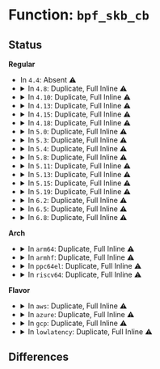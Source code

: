 # Function: <code>bpf_skb_cb</code>

## Status
<b>Regular</b>
<ul>
<li>
In <code>4.4</code>: Absent ⚠️
</li>
<li>
<details>
<summary>In <code>4.8</code>: Duplicate, Full Inline ⚠️</summary>

**Collision:** Static Duplication

**Inline:** Full

**Transformation:** False

**Instances:**

```
In net/core/filter.c (0)
Location: include/linux/filter.h:387
Inline: True
```
```
In net/core/sock_reuseport.c (0)
Location: include/linux/filter.h:387
Inline: True
```
```
In net/packet/af_packet.c (0)
Location: include/linux/filter.h:387
Inline: True
```
</details>
</li>
<li>
<details>
<summary>In <code>4.10</code>: Duplicate, Full Inline ⚠️</summary>

**Collision:** Static Duplication

**Inline:** Full

**Transformation:** False

**Instances:**

```
In kernel/bpf/cgroup.c (0)
Location: include/linux/filter.h:457
Inline: True
```
```
In net/core/filter.c (0)
Location: include/linux/filter.h:457
Inline: True
```
```
In net/core/sock_reuseport.c (0)
Location: include/linux/filter.h:457
Inline: True
```
```
In net/core/lwt_bpf.c (0)
Location: include/linux/filter.h:457
Inline: True
```
```
In net/packet/af_packet.c (0)
Location: include/linux/filter.h:457
Inline: True
```
</details>
</li>
<li>
<details>
<summary>In <code>4.13</code>: Duplicate, Full Inline ⚠️</summary>

**Collision:** Static Duplication

**Inline:** Full

**Transformation:** False

**Instances:**

```
In kernel/bpf/cgroup.c (0)
Location: include/linux/filter.h:510
Inline: True
```
```
In net/core/filter.c (0)
Location: include/linux/filter.h:510
Inline: True
```
```
In net/core/sock_reuseport.c (0)
Location: include/linux/filter.h:510
Inline: True
```
```
In net/core/lwt_bpf.c (0)
Location: include/linux/filter.h:510
Inline: True
```
```
In net/packet/af_packet.c (0)
Location: include/linux/filter.h:510
Inline: True
```
</details>
</li>
<li>
<details>
<summary>In <code>4.15</code>: Duplicate, Full Inline ⚠️</summary>

**Collision:** Static Duplication

**Inline:** Full

**Transformation:** False

**Instances:**

```
In kernel/bpf/cgroup.c (0)
Location: include/linux/filter.h:515
Inline: True
```
```
In net/core/filter.c (0)
Location: include/linux/filter.h:515
Inline: True
```
```
In net/core/sock_reuseport.c (0)
Location: include/linux/filter.h:515
Inline: True
```
```
In net/core/lwt_bpf.c (0)
Location: include/linux/filter.h:515
Inline: True
```
```
In net/packet/af_packet.c (0)
Location: include/linux/filter.h:515
Inline: True
```
</details>
</li>
<li>
<details>
<summary>In <code>4.18</code>: Duplicate, Full Inline ⚠️</summary>

**Collision:** Static Duplication

**Inline:** Full

**Transformation:** False

**Instances:**

```
In kernel/bpf/cgroup.c (ffffffff811d1bac)
Location: include/linux/filter.h:555
Inline: True
Inline callers:
  - kernel/bpf/cgroup.c:__cgroup_bpf_run_filter_skb
```
```
In drivers/net/tun.c (ffffffff8173d576)
Location: include/linux/filter.h:555
Inline: True
Inline callers:
  - drivers/net/tun.c:tun_net_xmit
```
```
In net/core/filter.c (ffffffff818b2c6e)
Location: include/linux/filter.h:555
Inline: True
```
```
In net/core/sock_reuseport.c (ffffffff818b9e26)
Location: include/linux/filter.h:555
Inline: True
Inline callers:
  - net/core/sock_reuseport.c:reuseport_select_sock
```
```
In net/core/lwt_bpf.c (ffffffff818c7eb7)
Location: include/linux/filter.h:555
Inline: True
```
```
In net/ipv6/seg6_local.c (ffffffff819a8f3d)
Location: include/linux/filter.h:555
Inline: True
Inline callers:
  - net/ipv6/seg6_local.c:input_action_end_bpf
```
```
In net/packet/af_packet.c (ffffffff819b281f)
Location: include/linux/filter.h:555
Inline: True
Inline callers:
  - net/packet/af_packet.c:tpacket_rcv
  - net/packet/af_packet.c:packet_rcv
  - net/packet/af_packet.c:packet_rcv_fanout
```
</details>
</li>
<li>
<details>
<summary>In <code>5.0</code>: Duplicate, Full Inline ⚠️</summary>

**Collision:** Static Duplication

**Inline:** Full

**Transformation:** False

**Instances:**

```
In kernel/bpf/cgroup.c (ffffffff811e1902)
Location: include/linux/filter.h:575
Inline: True
Inline callers:
  - kernel/bpf/cgroup.c:__cgroup_bpf_run_filter_skb
```
```
In drivers/net/tun.c (ffffffff81761034)
Location: include/linux/filter.h:575
Inline: True
Inline callers:
  - drivers/net/tun.c:tun_net_xmit
```
```
In net/core/filter.c (ffffffff818d5b97)
Location: include/linux/filter.h:575
Inline: True
Inline callers:
  - net/core/filter.c:sk_filter_trim_cap
```
```
In net/core/sock_reuseport.c (ffffffff818e0b8d)
Location: include/linux/filter.h:575
Inline: True
Inline callers:
  - net/core/sock_reuseport.c:reuseport_select_sock
```
```
In net/core/lwt_bpf.c (ffffffff818f1011)
Location: include/linux/filter.h:575
Inline: True
```
```
In net/ipv6/seg6_local.c (ffffffff819dfef2)
Location: include/linux/filter.h:575
Inline: True
Inline callers:
  - net/ipv6/seg6_local.c:input_action_end_bpf
```
```
In net/packet/af_packet.c (ffffffff819e978c)
Location: include/linux/filter.h:575
Inline: True
Inline callers:
  - net/packet/af_packet.c:tpacket_rcv
  - net/packet/af_packet.c:packet_rcv
  - net/packet/af_packet.c:packet_rcv_fanout
```
</details>
</li>
<li>
<details>
<summary>In <code>5.3</code>: Duplicate, Full Inline ⚠️</summary>

**Collision:** Static Duplication

**Inline:** Full

**Transformation:** False

**Instances:**

```
In kernel/bpf/cgroup.c (ffffffff811f8b66)
Location: include/linux/filter.h:631
Inline: True
Inline callers:
  - kernel/bpf/cgroup.c:__cgroup_bpf_run_filter_skb
  - kernel/bpf/cgroup.c:__cgroup_bpf_run_filter_skb
```
```
In drivers/net/tun.c (ffffffff8179ecaf)
Location: include/linux/filter.h:631
Inline: True
Inline callers:
  - drivers/net/tun.c:tun_net_xmit
  - drivers/net/tun.c:tun_select_queue
```
```
In net/core/filter.c (ffffffff81923335)
Location: include/linux/filter.h:631
Inline: True
Inline callers:
  - net/core/filter.c:sk_filter_trim_cap
```
```
In net/core/sock_reuseport.c (ffffffff8192f230)
Location: include/linux/filter.h:631
Inline: True
Inline callers:
  - net/core/sock_reuseport.c:reuseport_select_sock
```
```
In net/core/lwt_bpf.c (ffffffff819429d1)
Location: include/linux/filter.h:631
Inline: True
```
```
In net/ipv6/seg6_local.c (ffffffff81a4eb00)
Location: include/linux/filter.h:631
Inline: True
Inline callers:
  - net/ipv6/seg6_local.c:input_action_end_bpf
```
```
In net/packet/af_packet.c (ffffffff81a57ca5)
Location: include/linux/filter.h:631
Inline: True
Inline callers:
  - net/packet/af_packet.c:tpacket_rcv
  - net/packet/af_packet.c:packet_rcv
  - net/packet/af_packet.c:packet_rcv_fanout
```
</details>
</li>
<li>
<details>
<summary>In <code>5.4</code>: Duplicate, Full Inline ⚠️</summary>

**Collision:** Static Duplication

**Inline:** Full

**Transformation:** False

**Instances:**

```
In kernel/bpf/cgroup.c (ffffffff81205b96)
Location: include/linux/filter.h:631
Inline: True
Inline callers:
  - kernel/bpf/cgroup.c:__cgroup_bpf_run_filter_skb
  - kernel/bpf/cgroup.c:__cgroup_bpf_run_filter_skb
```
```
In drivers/net/tun.c (ffffffff817c33f7)
Location: include/linux/filter.h:631
Inline: True
Inline callers:
  - drivers/net/tun.c:tun_net_xmit
  - drivers/net/tun.c:tun_select_queue
```
```
In net/core/filter.c (ffffffff8195555d)
Location: include/linux/filter.h:631
Inline: True
Inline callers:
  - net/core/filter.c:sk_filter_trim_cap
```
```
In net/core/sock_reuseport.c (ffffffff819614a0)
Location: include/linux/filter.h:631
Inline: True
Inline callers:
  - net/core/sock_reuseport.c:reuseport_select_sock
```
```
In net/core/lwt_bpf.c (ffffffff81977921)
Location: include/linux/filter.h:631
Inline: True
```
```
In net/ipv6/seg6_local.c (ffffffff81a857a0)
Location: include/linux/filter.h:631
Inline: True
Inline callers:
  - net/ipv6/seg6_local.c:input_action_end_bpf
```
```
In net/packet/af_packet.c (ffffffff81a9027f)
Location: include/linux/filter.h:631
Inline: True
Inline callers:
  - net/packet/af_packet.c:tpacket_rcv
  - net/packet/af_packet.c:packet_rcv
  - net/packet/af_packet.c:packet_rcv_fanout
```
</details>
</li>
<li>
<details>
<summary>In <code>5.8</code>: Duplicate, Full Inline ⚠️</summary>

**Collision:** Static Duplication

**Inline:** Full

**Transformation:** False

**Instances:**

```
In kernel/bpf/cgroup.c (ffffffff8122c506)
Location: include/linux/filter.h:659
Inline: True
Inline callers:
  - kernel/bpf/cgroup.c:__bpf_prog_run_save_cb
```
```
In drivers/net/tun.c (ffffffff8188e746)
Location: include/linux/filter.h:659
Inline: True
Inline callers:
  - drivers/net/tun.c:tun_net_xmit
  - drivers/net/tun.c:tun_select_queue
```
```
In net/core/filter.c (ffffffff81a28096)
Location: include/linux/filter.h:659
Inline: True
Inline callers:
  - net/core/filter.c:__bpf_prog_run_save_cb
```
```
In net/core/sock_reuseport.c (ffffffff81a349c6)
Location: include/linux/filter.h:659
Inline: True
Inline callers:
  - net/core/sock_reuseport.c:__bpf_prog_run_save_cb
```
```
In net/core/lwt_bpf.c (ffffffff81a4c5a6)
Location: include/linux/filter.h:659
Inline: True
Inline callers:
  - net/core/lwt_bpf.c:__bpf_prog_run_save_cb
```
```
In net/ipv6/seg6_local.c (ffffffff81b7f736)
Location: include/linux/filter.h:659
Inline: True
Inline callers:
  - net/ipv6/seg6_local.c:__bpf_prog_run_save_cb
```
```
In net/packet/af_packet.c (ffffffff81b8b83d)
Location: include/linux/filter.h:659
Inline: True
Inline callers:
  - net/packet/af_packet.c:tpacket_rcv
  - net/packet/af_packet.c:packet_rcv
  - net/packet/af_packet.c:packet_rcv_fanout
```
</details>
</li>
<li>
<details>
<summary>In <code>5.11</code>: Duplicate, Full Inline ⚠️</summary>

**Collision:** Static Duplication

**Inline:** Full

**Transformation:** False

**Instances:**

```
In kernel/bpf/cgroup.c (ffffffff81234936)
Location: include/linux/filter.h:668
Inline: True
Inline callers:
  - kernel/bpf/cgroup.c:__bpf_prog_run_save_cb
```
```
In drivers/net/tun.c (ffffffff8189d0a6)
Location: include/linux/filter.h:668
Inline: True
Inline callers:
  - drivers/net/tun.c:tun_net_xmit
  - drivers/net/tun.c:tun_select_queue
```
```
In net/core/filter.c (ffffffff81a28b26)
Location: include/linux/filter.h:668
Inline: True
Inline callers:
  - net/core/filter.c:__bpf_prog_run_save_cb
```
```
In net/core/sock_reuseport.c (ffffffff81a36d06)
Location: include/linux/filter.h:668
Inline: True
Inline callers:
  - net/core/sock_reuseport.c:__bpf_prog_run_save_cb
```
```
In net/core/lwt_bpf.c (ffffffff81a52226)
Location: include/linux/filter.h:668
Inline: True
Inline callers:
  - net/core/lwt_bpf.c:__bpf_prog_run_save_cb
```
```
In net/ipv6/seg6_local.c (ffffffff81b8e6e6)
Location: include/linux/filter.h:668
Inline: True
Inline callers:
  - net/ipv6/seg6_local.c:__bpf_prog_run_save_cb
```
```
In net/packet/af_packet.c (ffffffff81b9aca9)
Location: include/linux/filter.h:668
Inline: True
Inline callers:
  - net/packet/af_packet.c:tpacket_rcv
  - net/packet/af_packet.c:packet_rcv
  - net/packet/af_packet.c:packet_rcv_fanout
```
</details>
</li>
<li>
<details>
<summary>In <code>5.13</code>: Duplicate, Full Inline ⚠️</summary>

**Collision:** Static Duplication

**Inline:** Full

**Transformation:** False

**Instances:**

```
In kernel/bpf/cgroup.c (ffffffff81239a06)
Location: include/linux/filter.h:711
Inline: True
Inline callers:
  - kernel/bpf/cgroup.c:__cgroup_bpf_run_filter_skb
  - kernel/bpf/cgroup.c:__cgroup_bpf_run_filter_skb
```
```
In drivers/net/tun.c (ffffffff8187f8d6)
Location: include/linux/filter.h:711
Inline: True
Inline callers:
  - drivers/net/tun.c:tun_net_xmit
  - drivers/net/tun.c:tun_select_queue
```
```
In net/core/filter.c (ffffffff81a1411a)
Location: include/linux/filter.h:711
Inline: True
Inline callers:
  - net/core/filter.c:sk_filter_trim_cap
```
```
In net/core/sock_reuseport.c (ffffffff81a1deec)
Location: include/linux/filter.h:711
Inline: True
Inline callers:
  - net/core/sock_reuseport.c:run_bpf_filter
```
```
In net/core/lwt_bpf.c (ffffffff81a37d90)
Location: include/linux/filter.h:711
Inline: True
```
```
In net/ipv6/seg6_local.c (ffffffff81b7f0ed)
Location: include/linux/filter.h:711
Inline: True
Inline callers:
  - net/ipv6/seg6_local.c:input_action_end_bpf
```
```
In net/packet/af_packet.c (ffffffff81b8a6b1)
Location: include/linux/filter.h:711
Inline: True
Inline callers:
  - net/packet/af_packet.c:tpacket_rcv
  - net/packet/af_packet.c:packet_rcv
  - net/packet/af_packet.c:packet_rcv_fanout
```
</details>
</li>
<li>
<details>
<summary>In <code>5.15</code>: Duplicate, Full Inline ⚠️</summary>

**Collision:** Static Duplication

**Inline:** Full

**Transformation:** False

**Instances:**

```
In kernel/bpf/cgroup.c (ffffffff812740f1)
Location: include/linux/filter.h:722
Inline: True
Inline callers:
  - kernel/bpf/cgroup.c:__cgroup_bpf_run_filter_skb
  - kernel/bpf/cgroup.c:__cgroup_bpf_run_filter_skb
```
```
In drivers/net/tun.c (ffffffff81910a58)
Location: include/linux/filter.h:722
Inline: True
Inline callers:
  - drivers/net/tun.c:tun_net_xmit
  - drivers/net/tun.c:tun_select_queue
```
```
In net/core/filter.c (ffffffff81ac59ea)
Location: include/linux/filter.h:722
Inline: True
Inline callers:
  - net/core/filter.c:sk_filter_trim_cap
```
```
In net/core/sock_reuseport.c (ffffffff81ad197c)
Location: include/linux/filter.h:722
Inline: True
Inline callers:
  - net/core/sock_reuseport.c:run_bpf_filter
```
```
In net/core/lwt_bpf.c (ffffffff81aedba0)
Location: include/linux/filter.h:722
Inline: True
```
```
In net/ipv6/seg6_local.c (ffffffff81c4a93d)
Location: include/linux/filter.h:722
Inline: True
Inline callers:
  - net/ipv6/seg6_local.c:input_action_end_bpf
```
```
In net/packet/af_packet.c (ffffffff81c567c1)
Location: include/linux/filter.h:722
Inline: True
Inline callers:
  - net/packet/af_packet.c:tpacket_rcv
  - net/packet/af_packet.c:packet_rcv
  - net/packet/af_packet.c:packet_rcv_fanout
```
</details>
</li>
<li>
<details>
<summary>In <code>5.19</code>: Duplicate, Full Inline ⚠️</summary>

**Collision:** Static Duplication

**Inline:** Full

**Transformation:** False

**Instances:**

```
In kernel/bpf/cgroup.c (ffffffff812c1df6)
Location: include/linux/filter.h:725
Inline: True
Inline callers:
  - kernel/bpf/cgroup.c:__bpf_prog_run_save_cb
```
```
In drivers/net/tun.c (ffffffff81a6082f)
Location: include/linux/filter.h:725
Inline: True
Inline callers:
  - drivers/net/tun.c:tun_net_xmit
  - drivers/net/tun.c:tun_select_queue
```
```
In net/core/filter.c (ffffffff81c3c876)
Location: include/linux/filter.h:725
Inline: True
Inline callers:
  - net/core/filter.c:__bpf_prog_run_save_cb
```
```
In net/core/sock_reuseport.c (ffffffff81c4f246)
Location: include/linux/filter.h:725
Inline: True
Inline callers:
  - net/core/sock_reuseport.c:__bpf_prog_run_save_cb
```
```
In net/core/lwt_bpf.c (ffffffff81c706f6)
Location: include/linux/filter.h:725
Inline: True
Inline callers:
  - net/core/lwt_bpf.c:__bpf_prog_run_save_cb
```
```
In net/ipv6/seg6_local.c (ffffffff81de7ee6)
Location: include/linux/filter.h:725
Inline: True
Inline callers:
  - net/ipv6/seg6_local.c:__bpf_prog_run_save_cb
```
```
In net/packet/af_packet.c (ffffffff81df5b47)
Location: include/linux/filter.h:725
Inline: True
Inline callers:
  - net/packet/af_packet.c:tpacket_rcv
  - net/packet/af_packet.c:packet_rcv
  - net/packet/af_packet.c:packet_rcv_fanout
```
</details>
</li>
<li>
<details>
<summary>In <code>6.2</code>: Duplicate, Full Inline ⚠️</summary>

**Collision:** Static Duplication

**Inline:** Full

**Transformation:** False

**Instances:**

```
In kernel/bpf/cgroup.c (ffffffff813267b6)
Location: include/linux/filter.h:697
Inline: True
Inline callers:
  - kernel/bpf/cgroup.c:__bpf_prog_run_save_cb
```
```
In drivers/net/tun.c (ffffffff81becdee)
Location: include/linux/filter.h:697
Inline: True
Inline callers:
  - drivers/net/tun.c:tun_net_xmit
  - drivers/net/tun.c:tun_select_queue
```
```
In net/core/filter.c (ffffffff81df4236)
Location: include/linux/filter.h:697
Inline: True
Inline callers:
  - net/core/filter.c:__bpf_prog_run_save_cb
```
```
In net/core/sock_reuseport.c (ffffffff81e043d6)
Location: include/linux/filter.h:697
Inline: True
Inline callers:
  - net/core/sock_reuseport.c:__bpf_prog_run_save_cb
```
```
In net/core/lwt_bpf.c (ffffffff81e286e6)
Location: include/linux/filter.h:697
Inline: True
Inline callers:
  - net/core/lwt_bpf.c:__bpf_prog_run_save_cb
```
```
In net/ipv6/seg6_local.c (ffffffff81fbb166)
Location: include/linux/filter.h:697
Inline: True
Inline callers:
  - net/ipv6/seg6_local.c:__bpf_prog_run_save_cb
```
```
In net/packet/af_packet.c (ffffffff81fca0c7)
Location: include/linux/filter.h:697
Inline: True
Inline callers:
  - net/packet/af_packet.c:tpacket_rcv
  - net/packet/af_packet.c:packet_rcv
  - net/packet/af_packet.c:packet_rcv_fanout
```
</details>
</li>
<li>
<details>
<summary>In <code>6.5</code>: Duplicate, Full Inline ⚠️</summary>

**Collision:** Static Duplication

**Inline:** Full

**Transformation:** False

**Instances:**

```
In kernel/bpf/cgroup.c (ffffffff81356b06)
Location: include/linux/filter.h:697
Inline: True
Inline callers:
  - kernel/bpf/cgroup.c:__bpf_prog_run_save_cb
```
```
In drivers/net/tun.c (ffffffff81c452ef)
Location: include/linux/filter.h:697
Inline: True
Inline callers:
  - drivers/net/tun.c:tun_net_xmit
  - drivers/net/tun.c:tun_select_queue
```
```
In net/core/filter.c (ffffffff81e65e46)
Location: include/linux/filter.h:697
Inline: True
Inline callers:
  - net/core/filter.c:__bpf_prog_run_save_cb
```
```
In net/core/sock_reuseport.c (ffffffff81e76c26)
Location: include/linux/filter.h:697
Inline: True
Inline callers:
  - net/core/sock_reuseport.c:__bpf_prog_run_save_cb
```
```
In net/core/lwt_bpf.c (ffffffff81e9dd06)
Location: include/linux/filter.h:697
Inline: True
Inline callers:
  - net/core/lwt_bpf.c:__bpf_prog_run_save_cb
```
```
In net/ipv6/seg6_local.c (ffffffff8201b826)
Location: include/linux/filter.h:697
Inline: True
Inline callers:
  - net/ipv6/seg6_local.c:__bpf_prog_run_save_cb
```
```
In net/packet/af_packet.c (ffffffff8202adca)
Location: include/linux/filter.h:697
Inline: True
Inline callers:
  - net/packet/af_packet.c:tpacket_rcv
  - net/packet/af_packet.c:packet_rcv
  - net/packet/af_packet.c:packet_rcv_fanout
```
</details>
</li>
<li>
<details>
<summary>In <code>6.8</code>: Duplicate, Full Inline ⚠️</summary>

**Collision:** Static Duplication

**Inline:** Full

**Transformation:** False

**Instances:**

```
In kernel/bpf/cgroup.c (ffffffff8137f636)
Location: include/linux/filter.h:748
Inline: True
Inline callers:
  - kernel/bpf/cgroup.c:__bpf_prog_run_save_cb
```
```
In drivers/net/tun.c (ffffffff81cfac22)
Location: include/linux/filter.h:748
Inline: True
Inline callers:
  - drivers/net/tun.c:tun_net_xmit
  - drivers/net/tun.c:tun_select_queue
```
```
In net/core/filter.c (ffffffff81f24ff6)
Location: include/linux/filter.h:748
Inline: True
Inline callers:
  - net/core/filter.c:__bpf_prog_run_save_cb
```
```
In net/core/sock_reuseport.c (ffffffff81f36be6)
Location: include/linux/filter.h:748
Inline: True
Inline callers:
  - net/core/sock_reuseport.c:__bpf_prog_run_save_cb
```
```
In net/core/lwt_bpf.c (ffffffff81f60486)
Location: include/linux/filter.h:748
Inline: True
Inline callers:
  - net/core/lwt_bpf.c:__bpf_prog_run_save_cb
```
```
In net/ipv6/seg6_local.c (ffffffff820ea7e6)
Location: include/linux/filter.h:748
Inline: True
Inline callers:
  - net/ipv6/seg6_local.c:__bpf_prog_run_save_cb
```
```
In net/packet/af_packet.c (ffffffff820fa8c6)
Location: include/linux/filter.h:748
Inline: True
Inline callers:
  - net/packet/af_packet.c:tpacket_rcv
  - net/packet/af_packet.c:packet_rcv
  - net/packet/af_packet.c:packet_rcv_fanout
```
</details>
</li>
</ul>
<b>Arch</b>
<ul>
<li>
<details>
<summary>In <code>arm64</code>: Duplicate, Full Inline ⚠️</summary>

**Collision:** Static Duplication

**Inline:** Full

**Transformation:** False

**Instances:**

```
In kernel/bpf/cgroup.c (ffff80001028eb0c)
Location: include/linux/filter.h:631
Inline: True
Inline callers:
  - kernel/bpf/cgroup.c:__cgroup_bpf_run_filter_skb
  - kernel/bpf/cgroup.c:__cgroup_bpf_run_filter_skb
```
```
In drivers/net/tun.c (ffff8000109dee68)
Location: include/linux/filter.h:631
Inline: True
Inline callers:
  - drivers/net/tun.c:tun_net_xmit
  - drivers/net/tun.c:tun_select_queue
```
```
In net/core/filter.c (ffff800010c02058)
Location: include/linux/filter.h:631
Inline: True
Inline callers:
  - net/core/filter.c:sk_filter_trim_cap
```
```
In net/core/sock_reuseport.c (ffff800010c04d20)
Location: include/linux/filter.h:631
Inline: True
Inline callers:
  - net/core/sock_reuseport.c:reuseport_select_sock
```
```
In net/core/lwt_bpf.c (ffff800010c1ecf0)
Location: include/linux/filter.h:631
Inline: True
```
```
In net/ipv6/seg6_local.c (ffff800010d5183c)
Location: include/linux/filter.h:631
Inline: True
Inline callers:
  - net/ipv6/seg6_local.c:input_action_end_bpf
```
```
In net/packet/af_packet.c (ffff800010d5dab4)
Location: include/linux/filter.h:631
Inline: True
Inline callers:
  - net/packet/af_packet.c:tpacket_rcv
  - net/packet/af_packet.c:packet_rcv
  - net/packet/af_packet.c:packet_rcv_fanout
```
</details>
</li>
<li>
<details>
<summary>In <code>armhf</code>: Duplicate, Full Inline ⚠️</summary>

**Collision:** Static Duplication

**Inline:** Full

**Transformation:** False

**Instances:**

```
In kernel/bpf/cgroup.c (c04bddf4)
Location: include/linux/filter.h:631
Inline: True
Inline callers:
  - kernel/bpf/cgroup.c:__cgroup_bpf_run_filter_skb
  - kernel/bpf/cgroup.c:__cgroup_bpf_run_filter_skb
```
```
In drivers/net/tun.c (c0ac2a50)
Location: include/linux/filter.h:631
Inline: True
Inline callers:
  - drivers/net/tun.c:tun_net_xmit
  - drivers/net/tun.c:tun_select_queue
```
```
In net/core/filter.c (c0d10458)
Location: include/linux/filter.h:631
Inline: True
Inline callers:
  - net/core/filter.c:sk_filter_trim_cap
```
```
In net/core/sock_reuseport.c (c0d1e1e8)
Location: include/linux/filter.h:631
Inline: True
Inline callers:
  - net/core/sock_reuseport.c:reuseport_select_sock
```
```
In net/core/lwt_bpf.c (c0d3606c)
Location: include/linux/filter.h:631
Inline: True
```
```
In net/ipv6/seg6_local.c (c0e523dc)
Location: include/linux/filter.h:631
Inline: True
Inline callers:
  - net/ipv6/seg6_local.c:input_action_end_bpf
```
```
In net/packet/af_packet.c (c0e5c5e4)
Location: include/linux/filter.h:631
Inline: True
Inline callers:
  - net/packet/af_packet.c:tpacket_rcv
  - net/packet/af_packet.c:packet_rcv
  - net/packet/af_packet.c:packet_rcv_fanout
```
</details>
</li>
<li>
<details>
<summary>In <code>ppc64el</code>: Duplicate, Full Inline ⚠️</summary>

**Collision:** Static Duplication

**Inline:** Full

**Transformation:** False

**Instances:**

```
In kernel/bpf/cgroup.c (c00000000033b4b8)
Location: include/linux/filter.h:631
Inline: True
Inline callers:
  - kernel/bpf/cgroup.c:__cgroup_bpf_run_filter_skb
  - kernel/bpf/cgroup.c:__cgroup_bpf_run_filter_skb
```
```
In drivers/net/tun.c (c000000000aa0798)
Location: include/linux/filter.h:631
Inline: True
Inline callers:
  - drivers/net/tun.c:tun_net_xmit
  - drivers/net/tun.c:tun_select_queue
```
```
In net/core/filter.c (c000000000cdce10)
Location: include/linux/filter.h:631
Inline: True
Inline callers:
  - net/core/filter.c:sk_filter_trim_cap
```
```
In net/core/sock_reuseport.c (c000000000ceeeec)
Location: include/linux/filter.h:631
Inline: True
Inline callers:
  - net/core/sock_reuseport.c:reuseport_select_sock
```
```
In net/core/lwt_bpf.c (c000000000d0fc34)
Location: include/linux/filter.h:631
Inline: True
```
```
In net/ipv6/seg6_local.c (c000000000e89aa8)
Location: include/linux/filter.h:631
Inline: True
Inline callers:
  - net/ipv6/seg6_local.c:input_action_end_bpf
```
```
In net/packet/af_packet.c (c000000000e9668c)
Location: include/linux/filter.h:631
Inline: True
Inline callers:
  - net/packet/af_packet.c:tpacket_rcv
  - net/packet/af_packet.c:packet_rcv
  - net/packet/af_packet.c:packet_rcv_fanout
```
</details>
</li>
<li>
<details>
<summary>In <code>riscv64</code>: Duplicate, Full Inline ⚠️</summary>

**Collision:** Static Duplication

**Inline:** Full

**Transformation:** False

**Instances:**

```
In kernel/bpf/cgroup.c (ffffffe0001c1d0e)
Location: include/linux/filter.h:631
Inline: True
Inline callers:
  - kernel/bpf/cgroup.c:__cgroup_bpf_run_filter_skb
  - kernel/bpf/cgroup.c:__cgroup_bpf_run_filter_skb
```
```
In drivers/net/tun.c (ffffffe0006280ca)
Location: include/linux/filter.h:631
Inline: True
Inline callers:
  - drivers/net/tun.c:tun_net_xmit
  - drivers/net/tun.c:tun_select_queue
```
```
In net/core/filter.c (ffffffe000778592)
Location: include/linux/filter.h:631
Inline: True
Inline callers:
  - net/core/filter.c:sk_filter_trim_cap
```
```
In net/core/sock_reuseport.c (ffffffe00078397e)
Location: include/linux/filter.h:631
Inline: True
Inline callers:
  - net/core/sock_reuseport.c:reuseport_select_sock
```
```
In net/core/lwt_bpf.c (ffffffe000797d8e)
Location: include/linux/filter.h:631
Inline: True
```
```
In net/ipv6/seg6_local.c (ffffffe000889a22)
Location: include/linux/filter.h:631
Inline: True
Inline callers:
  - net/ipv6/seg6_local.c:input_action_end_bpf
```
```
In net/packet/af_packet.c (ffffffe000893870)
Location: include/linux/filter.h:631
Inline: True
Inline callers:
  - net/packet/af_packet.c:tpacket_rcv
  - net/packet/af_packet.c:packet_rcv
  - net/packet/af_packet.c:packet_rcv_fanout
```
</details>
</li>
</ul>
<b>Flavor</b>
<ul>
<li>
<details>
<summary>In <code>aws</code>: Duplicate, Full Inline ⚠️</summary>

**Collision:** Static Duplication

**Inline:** Full

**Transformation:** False

**Instances:**

```
In kernel/bpf/cgroup.c (ffffffff811fe1b6)
Location: include/linux/filter.h:631
Inline: True
Inline callers:
  - kernel/bpf/cgroup.c:__cgroup_bpf_run_filter_skb
  - kernel/bpf/cgroup.c:__cgroup_bpf_run_filter_skb
```
```
In drivers/net/tun.c (ffffffff81787ec7)
Location: include/linux/filter.h:631
Inline: True
Inline callers:
  - drivers/net/tun.c:tun_net_xmit
  - drivers/net/tun.c:tun_select_queue
```
```
In net/core/filter.c (ffffffff818f552d)
Location: include/linux/filter.h:631
Inline: True
Inline callers:
  - net/core/filter.c:sk_filter_trim_cap
```
```
In net/core/sock_reuseport.c (ffffffff81901470)
Location: include/linux/filter.h:631
Inline: True
Inline callers:
  - net/core/sock_reuseport.c:reuseport_select_sock
```
```
In net/core/lwt_bpf.c (ffffffff81917791)
Location: include/linux/filter.h:631
Inline: True
```
```
In net/ipv6/seg6_local.c (ffffffff81a24e30)
Location: include/linux/filter.h:631
Inline: True
Inline callers:
  - net/ipv6/seg6_local.c:input_action_end_bpf
```
```
In net/packet/af_packet.c (ffffffff81a2f90f)
Location: include/linux/filter.h:631
Inline: True
Inline callers:
  - net/packet/af_packet.c:tpacket_rcv
  - net/packet/af_packet.c:packet_rcv
  - net/packet/af_packet.c:packet_rcv_fanout
```
</details>
</li>
<li>
<details>
<summary>In <code>azure</code>: Duplicate, Full Inline ⚠️</summary>

**Collision:** Static Duplication

**Inline:** Full

**Transformation:** False

**Instances:**

```
In kernel/bpf/cgroup.c (ffffffff811f0f06)
Location: include/linux/filter.h:631
Inline: True
Inline callers:
  - kernel/bpf/cgroup.c:__cgroup_bpf_run_filter_skb
  - kernel/bpf/cgroup.c:__cgroup_bpf_run_filter_skb
```
```
In drivers/net/tun.c (ffffffff81767817)
Location: include/linux/filter.h:631
Inline: True
Inline callers:
  - drivers/net/tun.c:tun_net_xmit
  - drivers/net/tun.c:tun_select_queue
```
```
In net/core/filter.c (ffffffff818af35d)
Location: include/linux/filter.h:631
Inline: True
Inline callers:
  - net/core/filter.c:sk_filter_trim_cap
```
```
In net/core/sock_reuseport.c (ffffffff818bb2a0)
Location: include/linux/filter.h:631
Inline: True
Inline callers:
  - net/core/sock_reuseport.c:reuseport_select_sock
```
```
In net/core/lwt_bpf.c (ffffffff818d1541)
Location: include/linux/filter.h:631
Inline: True
```
```
In net/ipv6/seg6_local.c (ffffffff819e1bf0)
Location: include/linux/filter.h:631
Inline: True
Inline callers:
  - net/ipv6/seg6_local.c:input_action_end_bpf
```
```
In net/packet/af_packet.c (ffffffff819ecaff)
Location: include/linux/filter.h:631
Inline: True
Inline callers:
  - net/packet/af_packet.c:tpacket_rcv
  - net/packet/af_packet.c:packet_rcv
  - net/packet/af_packet.c:packet_rcv_fanout
```
</details>
</li>
<li>
<details>
<summary>In <code>gcp</code>: Duplicate, Full Inline ⚠️</summary>

**Collision:** Static Duplication

**Inline:** Full

**Transformation:** False

**Instances:**

```
In kernel/bpf/cgroup.c (ffffffff811fbf86)
Location: include/linux/filter.h:631
Inline: True
Inline callers:
  - kernel/bpf/cgroup.c:__cgroup_bpf_run_filter_skb
  - kernel/bpf/cgroup.c:__cgroup_bpf_run_filter_skb
```
```
In drivers/net/tun.c (ffffffff817b8277)
Location: include/linux/filter.h:631
Inline: True
Inline callers:
  - drivers/net/tun.c:tun_net_xmit
  - drivers/net/tun.c:tun_select_queue
```
```
In net/core/filter.c (ffffffff8194655d)
Location: include/linux/filter.h:631
Inline: True
Inline callers:
  - net/core/filter.c:sk_filter_trim_cap
```
```
In net/core/sock_reuseport.c (ffffffff819524a0)
Location: include/linux/filter.h:631
Inline: True
Inline callers:
  - net/core/sock_reuseport.c:reuseport_select_sock
```
```
In net/core/lwt_bpf.c (ffffffff81968921)
Location: include/linux/filter.h:631
Inline: True
```
```
In net/ipv6/seg6_local.c (ffffffff81a8f8b0)
Location: include/linux/filter.h:631
Inline: True
Inline callers:
  - net/ipv6/seg6_local.c:input_action_end_bpf
```
```
In net/packet/af_packet.c (ffffffff81a9b4bf)
Location: include/linux/filter.h:631
Inline: True
Inline callers:
  - net/packet/af_packet.c:tpacket_rcv
  - net/packet/af_packet.c:packet_rcv
  - net/packet/af_packet.c:packet_rcv_fanout
```
</details>
</li>
<li>
<details>
<summary>In <code>lowlatency</code>: Duplicate, Full Inline ⚠️</summary>

**Collision:** Static Duplication

**Inline:** Full

**Transformation:** False

**Instances:**

```
In kernel/bpf/cgroup.c (ffffffff8120ab8a)
Location: include/linux/filter.h:631
Inline: True
Inline callers:
  - kernel/bpf/cgroup.c:__cgroup_bpf_run_filter_skb
  - kernel/bpf/cgroup.c:__cgroup_bpf_run_filter_skb
```
```
In drivers/net/tun.c (ffffffff817d0561)
Location: include/linux/filter.h:631
Inline: True
Inline callers:
  - drivers/net/tun.c:tun_net_xmit
  - drivers/net/tun.c:tun_select_queue
```
```
In net/core/filter.c (ffffffff81967e57)
Location: include/linux/filter.h:631
Inline: True
Inline callers:
  - net/core/filter.c:sk_filter_trim_cap
```
```
In net/core/sock_reuseport.c (ffffffff81973ef2)
Location: include/linux/filter.h:631
Inline: True
Inline callers:
  - net/core/sock_reuseport.c:reuseport_select_sock
```
```
In net/core/lwt_bpf.c (ffffffff8198acdf)
Location: include/linux/filter.h:631
Inline: True
```
```
In net/ipv6/seg6_local.c (ffffffff81a9c640)
Location: include/linux/filter.h:631
Inline: True
Inline callers:
  - net/ipv6/seg6_local.c:input_action_end_bpf
```
```
In net/packet/af_packet.c (ffffffff81aa5cae)
Location: include/linux/filter.h:631
Inline: True
Inline callers:
  - net/packet/af_packet.c:tpacket_rcv
  - net/packet/af_packet.c:packet_rcv
  - net/packet/af_packet.c:packet_rcv_fanout
```
</details>
</li>
</ul>

## Differences
